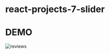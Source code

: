 # react-projects-7-slider
# DEMO
![reviews](https://user-images.githubusercontent.com/101246922/161320217-b067434c-d97e-4d4c-afa1-499e4c689d82.gif)
